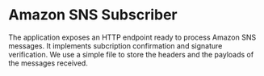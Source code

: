 # Amazon SNS Subscriber

The application exposes an  HTTP endpoint ready to process Amazon SNS messages. It implements subcription confirmation and signature verification.
We use a simple file to store the headers and the payloads of the messages received.
